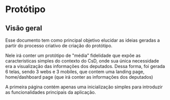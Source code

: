 # Protótipo

## Visão geral

Esse documento tem como principal objetivo elucidar as ideias geradas a partir do processo criativo de criação do protótipo. 

Nele irá conter um protótipo de "média" fidelidade que expõe as caracteristicas simples do contexto do CsD, onde sua única necessidade era a visualização das informações dos deputados.
Dessa forma, foi gerada 6 telas, sendo 3 webs e 3 mobiles, que contem uma landing page, home/dashboard page (que irá conter as informações dos deputados)

A primeira página contém apenas uma inicialização simples para introduzir as funcionalidades principais da aplicação.

